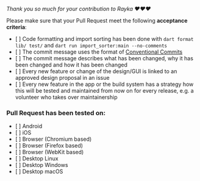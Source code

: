 *Thank you so much for your contribution to Rayka ❤️❤️❤️*

Please make sure that your Pull Request meet the following **acceptance criteria**:

- [ ] Code formatting and import sorting has been done with `dart format lib/ test/` and `dart run import_sorter:main --no-comments`
- [ ] The commit message uses the format of [Conventional Commits](https://www.conventionalcommits.org)
- [ ] The commit message describes what has been changed, why it has been changed and how it has been changed
- [ ] Every new feature or change of the design/GUI is linked to an approved design proposal in an issue
- [ ] Every new feature in the app or the build system has a strategy how this will be tested and maintained from now on for every release, e.g. a volunteer who takes over maintainership


### Pull Request has been tested on:

- [ ] Android
- [ ] iOS
- [ ] Browser (Chromium based)
- [ ] Browser (Firefox based)
- [ ] Browser (WebKit based)
- [ ] Desktop Linux
- [ ] Desktop Windows
- [ ] Desktop macOS